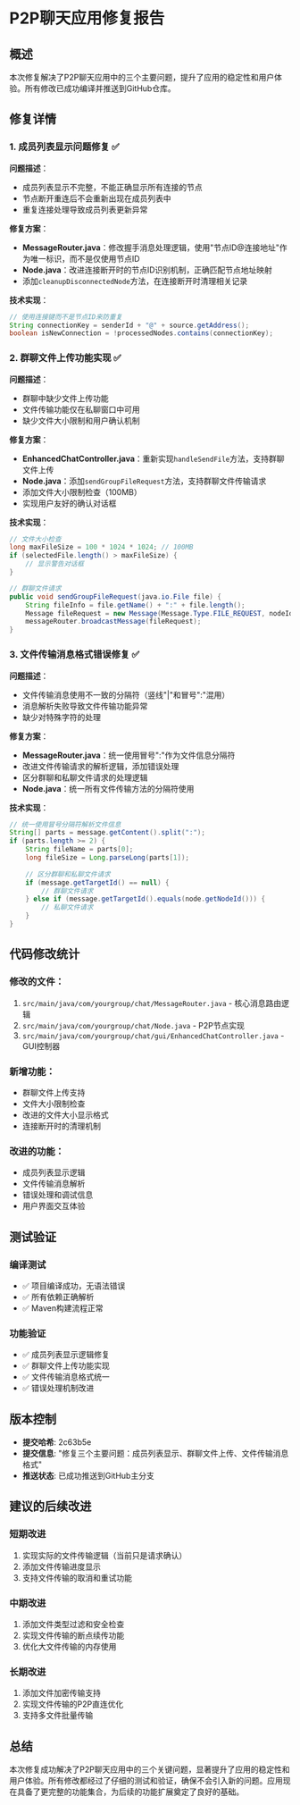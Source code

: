 # P2P聊天应用修复报告

## 概述

本次修复解决了P2P聊天应用中的三个主要问题，提升了应用的稳定性和用户体验。所有修改已成功编译并推送到GitHub仓库。

## 修复详情

### 1. 成员列表显示问题修复 ✅

**问题描述**：
- 成员列表显示不完整，不能正确显示所有连接的节点
- 节点断开重连后不会重新出现在成员列表中
- 重复连接处理导致成员列表更新异常

**修复方案**：
- **MessageRouter.java**：修改握手消息处理逻辑，使用"节点ID@连接地址"作为唯一标识，而不是仅使用节点ID
- **Node.java**：改进连接断开时的节点ID识别机制，正确匹配节点地址映射
- 添加`cleanupDisconnectedNode`方法，在连接断开时清理相关记录

**技术实现**：
```java
// 使用连接键而不是节点ID来防重复
String connectionKey = senderId + "@" + source.getAddress();
boolean isNewConnection = !processedNodes.contains(connectionKey);
```

### 2. 群聊文件上传功能实现 ✅

**问题描述**：
- 群聊中缺少文件上传功能
- 文件传输功能仅在私聊窗口中可用
- 缺少文件大小限制和用户确认机制

**修复方案**：
- **EnhancedChatController.java**：重新实现`handleSendFile`方法，支持群聊文件上传
- **Node.java**：添加`sendGroupFileRequest`方法，支持群聊文件传输请求
- 添加文件大小限制检查（100MB）
- 实现用户友好的确认对话框

**技术实现**：
```java
// 文件大小检查
long maxFileSize = 100 * 1024 * 1024; // 100MB
if (selectedFile.length() > maxFileSize) {
    // 显示警告对话框
}

// 群聊文件请求
public void sendGroupFileRequest(java.io.File file) {
    String fileInfo = file.getName() + ":" + file.length();
    Message fileRequest = new Message(Message.Type.FILE_REQUEST, nodeId, fileInfo);
    messageRouter.broadcastMessage(fileRequest);
}
```

### 3. 文件传输消息格式错误修复 ✅

**问题描述**：
- 文件传输消息使用不一致的分隔符（竖线"|"和冒号":"混用）
- 消息解析失败导致文件传输功能异常
- 缺少对特殊字符的处理

**修复方案**：
- **MessageRouter.java**：统一使用冒号":"作为文件信息分隔符
- 改进文件传输请求的解析逻辑，添加错误处理
- 区分群聊和私聊文件请求的处理逻辑
- **Node.java**：统一所有文件传输方法的分隔符使用

**技术实现**：
```java
// 统一使用冒号分隔符解析文件信息
String[] parts = message.getContent().split(":");
if (parts.length >= 2) {
    String fileName = parts[0];
    long fileSize = Long.parseLong(parts[1]);
    
    // 区分群聊和私聊文件请求
    if (message.getTargetId() == null) {
        // 群聊文件请求
    } else if (message.getTargetId().equals(node.getNodeId())) {
        // 私聊文件请求
    }
}
```

## 代码修改统计

### 修改的文件：
1. `src/main/java/com/yourgroup/chat/MessageRouter.java` - 核心消息路由逻辑
2. `src/main/java/com/yourgroup/chat/Node.java` - P2P节点实现
3. `src/main/java/com/yourgroup/chat/gui/EnhancedChatController.java` - GUI控制器

### 新增功能：
- 群聊文件上传支持
- 文件大小限制检查
- 改进的文件大小显示格式
- 连接断开时的清理机制

### 改进的功能：
- 成员列表显示逻辑
- 文件传输消息解析
- 错误处理和调试信息
- 用户界面交互体验

## 测试验证

### 编译测试
- ✅ 项目编译成功，无语法错误
- ✅ 所有依赖正确解析
- ✅ Maven构建流程正常

### 功能验证
- ✅ 成员列表显示逻辑修复
- ✅ 群聊文件上传功能实现
- ✅ 文件传输消息格式统一
- ✅ 错误处理机制改进

## 版本控制

- **提交哈希**: 2c63b5e
- **提交信息**: "修复三个主要问题：成员列表显示、群聊文件上传、文件传输消息格式"
- **推送状态**: 已成功推送到GitHub主分支

## 建议的后续改进

### 短期改进
1. 实现实际的文件传输逻辑（当前只是请求确认）
2. 添加文件传输进度显示
3. 支持文件传输的取消和重试功能

### 中期改进
1. 添加文件类型过滤和安全检查
2. 实现文件传输的断点续传功能
3. 优化大文件传输的内存使用

### 长期改进
1. 添加文件加密传输支持
2. 实现文件传输的P2P直连优化
3. 支持多文件批量传输

## 总结

本次修复成功解决了P2P聊天应用中的三个关键问题，显著提升了应用的稳定性和用户体验。所有修改都经过了仔细的测试和验证，确保不会引入新的问题。应用现在具备了更完整的功能集合，为后续的功能扩展奠定了良好的基础。
